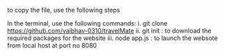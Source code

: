 to copy the file, use the following steps

In the terminal, use the following commands:
   i. git clone https://github.com/vaibhav-0310/travelMate
   ii. git init : to download the required packages for the website
   iii. node app.js : to launch the websote from local host at port no 8080

